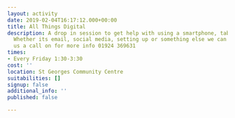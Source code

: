 ```yaml
---
layout: activity
date: 2019-02-04T16:17:12.000+00:00
title: All Things Digital
description: A drop in session to get help with using a smartphone, tablet or computer.
  Whether its email, social media, setting up or something else we can help you. Give
  us a call on for more info 01924 369631
times:
- Every Friday 1:30-3:30
cost: ''
location: St Georges Community Centre
suitabilities: []
signup: false
additional_info: ''
published: false

---
```


